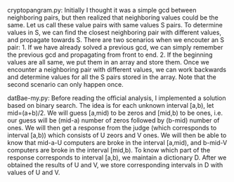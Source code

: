 cryptopangram.py: Initially I thought it was a simple gcd between neighboring pairs, but then realized that neighboring values could be the same. Let us call these value pairs with same values S pairs. To determine values in S, we can find the closest neighboring pair with different values, and propagate towards S. There are two scenarios when we encouter an S pair: 1. If we have already solved a previous gcd, we can simply remember the previous gcd and propagating from front to end. 2. If the beginning values are all same, we put them in an array and store them. Once we encounter a neighboring pair with different values, we can work backwards and determine values for all the S pairs stored in the array. Note that the second scenario can only happen once. 

datBae-my.py: Before reading the official analysis, I implemented a solution based on binary search. The idea is for each unknown interval \[a,b), let mid=(a+b)/2. We will guess \[a,mid) to be zeros and \[mid,b) to be ones, i.e. our guess will be (mid-a) number of zeros followed by (b-mid) number of ones. We will then get a response from the judge (which corresponds to interval \[a,b)) which consists of U zeors and V ones. We will then be able to know that mid-a-U computers are broke in the interval \[a,mid), and b-mid-V computers are broke in the interval \[mid,b). To know which part of the response corresponds to interval \[a,b), we maintain a dictionary D. After we obtained the results of U and V, we store corresponding intervals in D with values of U and V.
